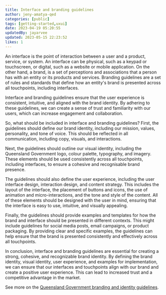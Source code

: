 ```yaml
---
title: Interface and branding guidelines
author: jeny-amatya-qed
categories: [public]
tags: [getting-started,uxui]
date: 2023-04-19 05:20:55 
updatedBy: jayarvee
updated: 2023-05-15 22:23:52 
likes: 1
---
```


An interface is the point of interaction between a user and a product, service, or system. An interface can be physical, such as a keypad or touchscreen, or digital, such as a website or mobile application. On the other hand, a brand, is a set of perceptions and associations that a person has with an entity or its products and services. Branding guidelines are a set of rules and standards that define how an entity's brand is presented across all touchpoints, including interfaces.

Interface and branding guidelines ensure that the user experience is consistent, intuitive, and aligned with the brand identity. By adhering to these guidelines, we can create a sense of trust and familiarity with our users, which can increase engagement and collaboration.

So, what should be included in interface and branding guidelines? First, the guidelines should define our brand identity, including our mission, values, personality, and tone of voice. This should be reflected in all communication, including copy, visuals, and interactions.

Next, the guidelines should outline our visual identity, including the Queensland Government logo, colour palette, typography, and imagery. These elements should be used consistently across all touchpoints, including interfaces, to ensure a cohesive and recognisable brand presence.

The guidelines should also define the user experience, including the user interface design, interaction design, and content strategy. This includes the layout of the interface, the placement of buttons and icons, the use of animation and micro-interactions, and the tone and style of the content. All of these elements should be designed with the user in mind, ensuring that the interface is easy to use, intuitive, and visually appealing.

Finally, the guidelines should provide examples and templates for how the brand and interface should be presented in different contexts. This might include guidelines for social media posts, email campaigns, or product packaging. By providing clear and specific examples, the guidelines can help ensure that the brand is presented consistently and effectively across all touchpoints.

In conclusion, interface and branding guidelines are essential for creating a strong, cohesive, and recognizable brand identity. By defining the brand identity, visual identity, user experience, and examples for implementation, we can ensure that our interfaces and touchpoints align with our brand and create a positive user experience. This can lead to increased trust and a competitive advantage in the market.

See more on the [Queensland Government branding and identity guidelines](https://www.forgov.qld.gov.au/information-and-communication-technology/communication-and-publishing/use-corporate-branding-and-identity).